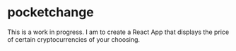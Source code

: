 # pocketchange
This is a work in progress. I am to create a React App that displays the price of certain cryptocurrencies of your choosing.
